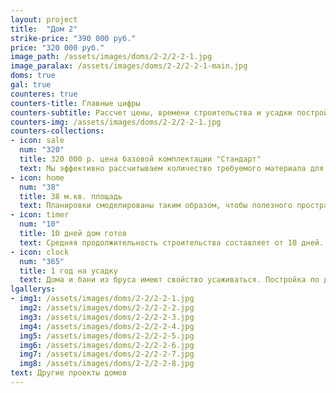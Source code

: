 ```yaml
---
layout: project
title:  "Дом 2"
strike-price: "390 000 руб."
price: "320 000 руб."
image_path: /assets/images/doms/2-2/2-2-1.jpg
image_paralax: /assets/images/doms/2-2/2-2-1-main.jpg
doms: true
gal: true
counteres: true
counters-title: Главные цифры
counters-subtitle: Рассчет цены, времени строительства и усадки постройки.
counters-img: /assets/images/doms/2-2/2-2-1.jpg
counters-collections:
- icon: sale
  num: "320"
  title: 320 000 р. цена базовой комплектации "Стандарт"
  text: Мы эффективно рассчитываем количество требуемого материала для экономии средств наших клиентов.
- icon: home
  num: "38"
  title: 38 м.кв. площадь
  text: Планировки смоделированы таким образом, чтобы полезного пространства было как можно больше.
- icon: timer
  num: "10"
  title: 10 дней дом готов
  text: Средняя продолжительность строительства составляет от 10 дней.
- icon: clock
  num: "365"
  title: 1 год на усадку
  text: Дома и бани из бруса имеют свойство усаживаться. Постройка по данному проекту усядет приблизительно за 1 год.
lgallerys:
- img1: /assets/images/doms/2-2/2-2-1.jpg
  img2: /assets/images/doms/2-2/2-2-2.jpg
  img3: /assets/images/doms/2-2/2-2-3.jpg
  img4: /assets/images/doms/2-2/2-2-4.jpg
  img5: /assets/images/doms/2-2/2-2-5.jpg
  img6: /assets/images/doms/2-2/2-2-6.jpg
  img7: /assets/images/doms/2-2/2-2-7.jpg
  img8: /assets/images/doms/2-2/2-2-8.jpg
text: Другие проекты домов
---
```


